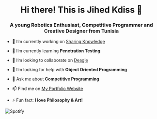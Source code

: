 <h1 align="center">Hi there! This is Jihed Kdiss 👋</h1>
<h3 align="center">A young Robotics Enthusiast, Competitive Programmer and Creative Designer from Tunisia</h3>

- 🔭 I’m currently working on [Sharing Knowledge](https://dev.to/jihedkdiss)

- 🌱 I’m currently learning **Penetration Testing**

- 👯 I’m looking to collaborate on [Deagle](https://github.com/jihedkdiss/Deagle)

- 🤝 I’m looking for help with **Object Oriented Programming**

- 💬 Ask me about **Competitive Programming**

- 📫 Find me on [My Portfolio Website](https://jihedkdiss.ml)

- ⚡ Fun fact: **I love Philosophy & Art!**

![Spotify](https://spotify-recently-played-readme.vercel.app/api?user=31ryumjceqqilafdojhmashnl2py&count=1)

